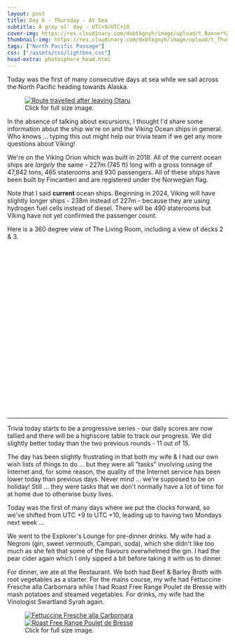 ```yaml
---
layout: post
title: Day 6 - Thursday - At Sea
subtitle: A grey ol' day - UTC+9/UTC+10
cover-img: https://res.cloudinary.com/dxbtkgnyh/image/upload/t_Banner%2016:9/v1683267776/2023-viking-north-pacific-passage/PXL_20230504_001315880_btc7e3.jpg
thumbnail-img: https://res.cloudinary.com/dxbtkgnyh/image/upload/t_Thumbnail/v1683267776/2023-viking-north-pacific-passage/PXL_20230504_001315880_btc7e3.jpg
tags: ["North Pacific Passage"]
css: ["/assets/css/lightbox.css"]
head-extra: photosphere_head.html
---
```


Today was the first of many consecutive days at sea while we sail across the North Pacific heading towards Alaska.

<figure>
<a href="https://res.cloudinary.com/dxbtkgnyh/image/upload/v1683326028/2023-viking-north-pacific-passage/Screenshot_2023-05-05_232520_ayukak.png" data-lightbox="route" data-title="Route travelled after leaving Otaru">
<img src="https://res.cloudinary.com/dxbtkgnyh/image/upload/t_Thumbnail/v1683326028/2023-viking-north-pacific-passage/Screenshot_2023-05-05_232520_ayukak.png" alt="Route travelled after leaving Otaru">
</a>
<figcaption>Click for full size image.</figcaption>
</figure>

In the absence of talking about excursions, I thought I'd share some information about the ship we're on and the Viking Ocean ships in general. Who knows ... typing this out might help our trivia team if we get any more questions about Viking!

We're on the Viking Orion which was built in 2018. All of the current ocean ships are *largely* the same - 227m (745 ft) long with a gross tonnage of 47,842 tons, 465 staterooms and 930 passengers. All of these ships have been built by Fincantieri and are registered under the Norwegian flag.

Note that I said **current** ocean ships. Beginning in 2024, Viking will have slightly longer ships - 238m instead of 227m - because they are using hydrogen fuel cells instead of diesel. There will be 490 staterooms but Viking have not yet confirmed the passenger count.

Here is a 360 degree view of The Living Room, including a view of decks 2 & 3.

<script src="https://cdn.jsdelivr.net/npm/three/build/three.min.js"></script>
<script src="https://cdn.jsdelivr.net/npm/@photo-sphere-viewer/core/index.min.js"></script>
<!-- the viewer container must have a defined size -->
<div id="viewer" style="width: 100%; aspect-ratio: 1.333;"></div>
<script>
    const viewer = new PhotoSphereViewer.Viewer({
        container: document.querySelector('#viewer'),
        panorama: '/assets/img/PXL_20230504_043331770.PHOTOSPHERE.jpg',
        navbar: [
            "zoom", "move", "fullscreen"
        ],
        caption: "The Living Room and decks 2 and 3"
    });
</script>

---

Trivia today starts to be a progressive series - our daily scores are now tallied and there will be a highscore table to track our progress. We did slightly better today than the two previous rounds - 11 out of 15.

The day has been slightly frustrating in that both my wife & I had our own wish lists of things to do ... but they were all "tasks" involving using the Internet and, for some reason, the quality of the Internet service has been lower today than previous days. Never mind ... we're supposed to be on holiday! Still ... they were tasks that we don't normally have a lot of time for at home due to otherwise busy lives.

Today was the first of many days where we put the clocks forward, so we've shifted from UTC +9 to UTC +10, leading up to having two Mondays next week ...

We went to the Explorer's Lounge for pre-dinner drinks. My wife had a Negroni (gin, sweet vermouth, Campari, soda), which she didn't like too much as she felt that some of the flavours overwhelmed the gin. I had the pear cider again which I only sipped a bit before taking it with us to dinner.

For dinner, we ate at the Restaurant. We both had Beef & Barley Broth with root vegetables as a starter. For the mains course, my wife had Fettuccine Fresche alla Carbornara while I had Roast Free Range Poulet de Bresse with mash potatoes and steamed vegetables. For drinks, my wife had the Vinologist Swartland Syrah again.

<figure>
    <div class="d-flex flex-row flex-wrap" style="gap: 5px">
        <div class="p-2">
            <a href="https://res.cloudinary.com/dxbtkgnyh/image/upload/v1683268020/2023-viking-north-pacific-passage/PXL_20230504_093126118.PORTRAIT_ogpgpc.jpg"
                data-lightbox="dinner" data-title="Fettuccine Fresche alla Carbornara">
                <img src="https://res.cloudinary.com/dxbtkgnyh/image/upload/t_Thumbnail/v1683268020/2023-viking-north-pacific-passage/PXL_20230504_093126118.PORTRAIT_ogpgpc.jpg"
                    alt="Fettuccine Fresche alla Carbornara">
            </a>
        </div>
        <div class="p-2">
            <a href="https://res.cloudinary.com/dxbtkgnyh/image/upload/v1683268021/2023-viking-north-pacific-passage/PXL_20230504_093210865.PORTRAIT_nfh5yl.jpg"
                data-lightbox="dinner" data-title="Roast Free Range Poulet de Bresse">
                <img src="https://res.cloudinary.com/dxbtkgnyh/image/upload/t_Thumbnail/v1683268021/2023-viking-north-pacific-passage/PXL_20230504_093210865.PORTRAIT_nfh5yl.jpg"
                    alt="Roast Free Range Poulet de Bresse">
            </a>
        </div>
    </div>
    <figcaption>Click for full size image.</figcaption>
</figure>

<script src="/assets/js/lightbox-plus-jquery.js"></script>
